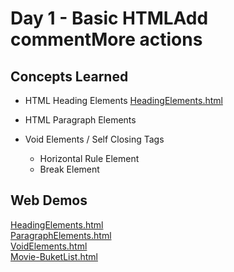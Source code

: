 # Day 1 - Basic HTMLAdd commentMore actions
## Concepts Learned
- HTML Heading Elements
[HeadingElements.html](https://chaitanyakrishnakumar.github.io/web-kitchen/Day1/HeadingElements.html)


- HTML Paragraph Elements
- Void Elements / Self Closing Tags
  - Horizontal Rule Element
  - Break Element
## Web Demos
[HeadingElements.html](https://chaitanyakrishnakumar.github.io/web-kitchen/Day1/HeadingElements.html)<br />
[ParagraphElements.html](https://chaitanyakrishnakumar.github.io/web-kitchen/Day1/ParagraphElements.html)<br />
[VoidElements.html](https://chaitanyakrishnakumar.github.io/web-kitchen/Day1/VoidElements.html)<br />
[Movie-BuketList.html](https://chaitanyakrishnakumar.github.io/web-kitchen/Day1/Movie-BuketList.html)
